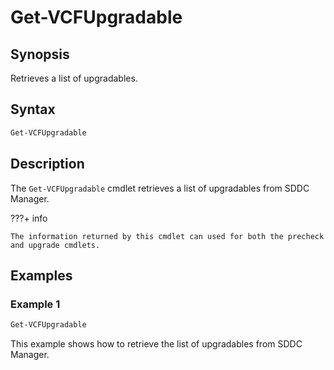 # Get-VCFUpgradable

## Synopsis

Retrieves a list of upgradables.

## Syntax

```powershell
Get-VCFUpgradable
```

## Description

The `Get-VCFUpgradable` cmdlet retrieves a list of upgradables from SDDC Manager.

???+ info

    The information returned by this cmdlet can used for both the precheck and upgrade cmdlets.

## Examples

### Example 1

```powershell
Get-VCFUpgradable
```

This example shows how to retrieve the list of upgradables from SDDC Manager.
